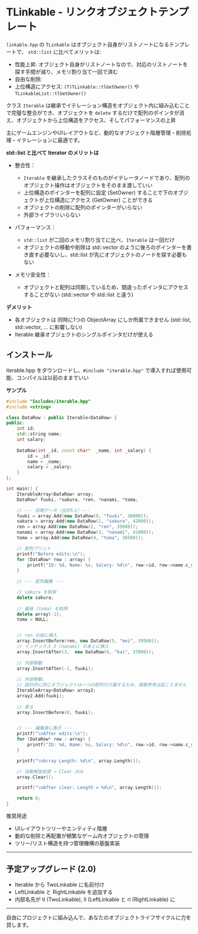 # TLinkable - リンクオブジェクトテンプレート

`linkable.hpp` の `TLinkable` はオブジェクト自身がリストノートになるテンプレートで、 `std::list` に比べてメリットは:

- 性能上昇: オブジェクト自身がリストノートなので、対応のリストノートを探す手間が減り、メモリ割り当て一回で済む
- 自由な削除: 
- 上位構造にアクセス: `(T)TLinkable::tlGetOwner()` や `TLinkableList::tlGetOwner()`

クラス `Iterable` は継承でイテレーション構造をオブジェクト内に組み込むことで完璧な整合ができ、オブジェクトを `delete` するだけで配列のポインタが消え、オブジェクトから上位構造をアクセス、そしてパフォーマンスの上昇

主にゲームエンジンやUIレイアウトなど、動的なオブジェクト階層管理・削除処理・イテレーションに最適です。

**std::list と比べて Iterator のメリットは**

- 整合性：
  - `Iterable` を継承したクラスそのものがイテレータノードであり、配列のオブジェクト操作はオブジェクトをそのまま渡していい
  - 上位構造のポインターを配列に設定 (SetOwner) することで下のオブジェクトが上位構造にアクセス (GetOwner) ことができる
  - オブジェクトの削除に配列のポインターがいらない
  - 外部ライブラリいらない

- パフォーマンス：
  - `std::list` が二回のメモリ割り当てに比べ、`Iterable` は一回だけ
  - オブジェクトの移動や削除は std::vector のように後ろのポインターを書き直す必要ないし、std::list が先にオブジェクトのノードを探す必要もない

- メモリ安全性：
  - オブジェクトと配列は同期しているため、間違ったポインタにアクセスすることがない (std::vector や std::list と違う)


**デメリット**

- 各オブジェクトは 同時に1つの ObjectArray にしか所属できません (std::list, std::vector, ... に影響しない)
- Iterable 継承オブジェクトのシングルポインタだけが使える



## インストール

iterable.hpp をダウンロードし、`#include "iterable.hpp"` で導入すれば使用可能、コンパイルは以前のままでいい


**サンプル**

```cpp
#include "Includes/iterable.hpp"
#include <string>

class DataRow : public Iterable<DataRow> {
public:
	int id;
	std::string name;
	int salary;
	
	DataRow(int _id, const char*  _name, int _salary) {
		id = _id;
		name = _name;
		salary = _salary;
	}
};

int main() {
    IterableArray<DataRow> array;
    DataRow* fuuki, *sakura, *ren, *nanami, *toma;

    // --- 初期データ（合計5人）---
    fuuki = array.Add(new DataRow(0, "fuuki", 36000));
    sakura = array.Add(new DataRow(1, "sakura", 42000));
    ren = array.Add(new DataRow(2, "ren", 39000));
    nanami = array.Add(new DataRow(3, "nanami", 41000));
    toma = array.Add(new DataRow(4, "toma", 38500));

	// 配列プリント
    printf("Before edits:\n");
    for (DataRow* row : array) {
        printf("ID: %d, Name: %s, Salary: %d\n", row->id, row->name.c_str(), row->salary);
    }
    
    // --- 配列編集 ---

    // sakura を削除
    delete sakura;
    
    // 最後 (toma) を削除
    delete array[-1];
    toma = NULL;


    // ren の前に挿入
    array.InsertBefore(ren, new DataRow(5, "mei", 39500));
    // インデックス 3 (nanami) のあとに挿入
    array.InsertAfter(3,  new DataRow(6, "kai", 37000));
    
    // 内部移動
    array.InsertAfter(-1, fuuki);
    
    // 外部移動、
    // 設計的に同じオブジェクトは一つの配列だけ属するため、複数参考は起こりません
    IterableArray<DataRow> array2;
    array2.Add(fuuki);
    
    // 戻る
    array.InsertBefore(0, fuuki);


	// --- 編集後に表示 ---
    printf("\nAfter edits:\n");
    for (DataRow* row : array) {
        printf("ID: %d, Name: %s, Salary: %d\n", row->id, row->name.c_str(), row->salary);
    }

    printf("\nArray Length: %d\n", array.Length());

    // 自動解放前提 → Clear のみ
    array.Clear();

    printf("\nAfter clear: Length = %d\n", array.Length());

    return 0;
}
```

推奨用途

- UIレイアウトツリーやエンティティ階層
- 動的な削除と再配置が頻繁なゲーム内オブジェクトの管理
- ツリー/リスト構造を持つ管理機構の基盤実装

---

## 予定アップグレード (2.0)

- Iterable から TwoLinkable に名前付け
- LeftLinkable と RightLinkable を追加する
- 内部名先が tl (TwoLinkable), ll (LeftLinkable と rl (RightLinkable) に

---

自由にプロジェクトに組み込んで、あなたのオブジェクトライフサイクルに力を貸します。
